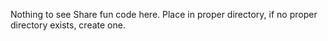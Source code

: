 Nothing to see
Share fun code here.  Place in proper directory, if no proper directory exists, create one.
